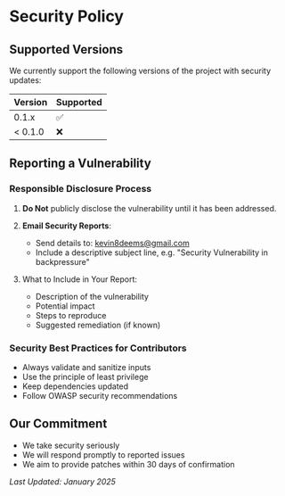 # Security Policy

## Supported Versions

We currently support the following versions of the project with security updates:

| Version | Supported          |
| ------- | ------------------ |
| 0.1.x   | :white_check_mark: |
| < 0.1.0 | :x:                |

## Reporting a Vulnerability

### Responsible Disclosure Process

1. **Do Not** publicly disclose the vulnerability until it has been addressed.

2. **Email Security Reports**:

   - Send details to: kevin8deems@gmail.com
   - Include a descriptive subject line, e.g. "Security Vulnerability in backpressure"

3. What to Include in Your Report:

   - Description of the vulnerability
   - Potential impact
   - Steps to reproduce
   - Suggested remediation (if known)

### Security Best Practices for Contributors

- Always validate and sanitize inputs
- Use the principle of least privilege
- Keep dependencies updated
- Follow OWASP security recommendations

## Our Commitment

- We take security seriously
- We will respond promptly to reported issues
- We aim to provide patches within 30 days of confirmation

_Last Updated: January 2025_
